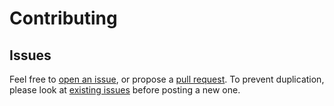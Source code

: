Contributing
============

Issues
------

Feel free to [open an issue](https://github.com/amercier/eslint-config-jsdoc-strict/issues/new),
or propose a [pull request](https://github.com/amercier/eslint-config-jsdoc-strict/pulls).
To prevent duplication, please look at [existing issues](https://github.com/amercier/eslint-config-jsdoc-strict/issues?q=is%3Aissue) before posting a new one.
